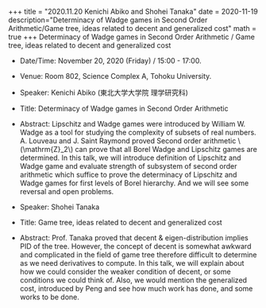 +++
title = "2020.11.20 Kenichi Abiko and Shohei Tanaka"
date = 2020-11-19
description="Determinacy of Wadge games in Second Order Arithmetic/Game tree, ideas related to decent and generalized cost"
math = true
+++
Determinacy of Wadge games in Second Order Arithmetic / Game tree, ideas related to decent and generalized cost

<!--more-->

- Date/Time: November 20, 2020 (Friday) / 15:00 - 17:00.

- Venue: Room 802, Science Complex A, Tohoku University.

- Speaker: Kenichi Abiko (東北大学大学院 理学研究科)

- Title: Determinacy of Wadge games in Second Order Arithmetic

- Abstract:  Lipschitz and Wadge games were introduced by William W. Wadge as a tool for studying the complexity of subsets of real numbers.
A. Louveau and J. Saint Raymond proved Second order arithmetic \\(\mathrm{Z}_2\\) can prove that all Borel Wadge and Lipschitz games are determined.
In this talk, we will introduce definition of Lipschitz and Wadge game and evaluate strength of subsystem of second order arithmetic which suffice to prove
the determinacy of Lipschitz and Wadge games for first levels of Borel hierarchy.
And we will see some reversal and open problems.
- Speaker: Shohei Tanaka

- Title: Game tree, ideas related to decent and generalized cost

- Abstract: Prof. Tanaka proved that decent & eigen-distribution implies PID of the tree.
However, the concept of decent is somewhat awkward and complicated in the field of game tree therefore difficult to determine as we need derivatives to compute.
In this talk, we will explain about how we could consider the weaker condition of decent, or some conditions we could think of.
Also, we would mention the generalized cost, introduced by Peng and see how much work has done, and some works to be done.